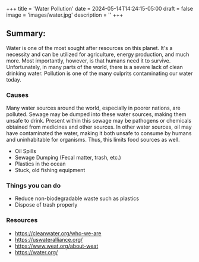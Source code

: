 +++
title = 'Water Pollution'
date = 2024-05-14T14:24:15-05:00
draft = false
image = 'images/water.jpg'
description = ''
+++

## Summary:
Water is one of the most sought after resources on this planet. It's a necessity and can be utilized for agriculture, energy production, and much more. Most importantly, however, is that humans need it to survive. Unfortunately, in many parts of the world, there is a severe lack of clean drinking water. Pollution is one of the many culprits contaminating our water today.

### Causes
Many water sources around the world, especially in poorer nations, are polluted. Sewage may be dumped into these water sources, making them unsafe to drink. Present within this sewage may be pathogens or chemicals obtained from medicines and other sources. In other water sources, oil may have contaminated the water, making it both unsafe to consume by humans and uninhabitable for organisms. Thus, this limits food sources as well.
  - Oil Spills
  - Sewage Dumping (Fecal matter, trash, etc.)
  - Plastics in the ocean
  - Stuck, old fishing equipment 

### Things you can do
  - Reduce non-biodegradable waste such as plastics
  - Dispose of trash properly

### Resources
  - https://cleanwater.org/who-we-are
  - https://uswateralliance.org/
  - https://www.weat.org/about-weat
  - https://water.org/